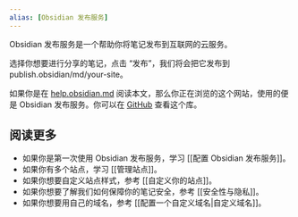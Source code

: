```yaml
---
alias: [Obsidian 发布服务]
---
```


Obsidian 发布服务是一个帮助你将笔记发布到互联网的云服务。

选择你想要进行分享的笔记，点击 “发布”，我们将会把它发布到 publish.obsidian/md/your-site。

如果你是在 [help.obsidian.md](https://help.obsidian.md) 阅读本文，那么你正在浏览的这个网站，使用的便是 Obsidian 发布服务。你可以在 [GitHub](https://github.com/obsidianmd/obsidian-docs) 查看这个库。

## 阅读更多

- 如果你是第一次使用 Obsidian 发布服务，学习 [[配置 Obsidian 发布服务]]。
- 如果你有多个站点，学习 [[管理站点]]。
- 如果你想要自定义站点样式，参考 [[自定义你的站点]]。
- 如果你想要了解我们如何保障你的笔记安全，参考 [[安全性与隐私]]。
- 如果你想要用自己的域名，参考 [[配置一个自定义域名|自定义域名]]。